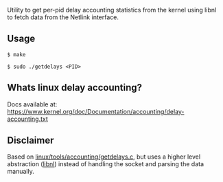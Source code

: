 Utility to get per-pid delay accounting statistics from the kernel using
libnl to fetch data from the Netlink interface.

## Usage

`$ make`

`$ sudo ./getdelays <PID>`

## Whats linux delay accounting?

Docs available at: https://www.kernel.org/doc/Documentation/accounting/delay-accounting.txt


## Disclaimer

Based on [linux/tools/accounting/getdelays.c](https://github.com/torvalds/linux/blob/master/tools/accounting/getdelays.c), but uses a higher
level abstraction ([libnl](http://www.infradead.org/~tgr/libnl/)) instead of handling the socket and parsing the data manually.
